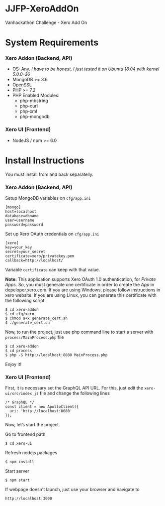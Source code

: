 # JJFP-XeroAddOn
Vanhackathon Challenge - Xero Add On

# System Requirements
### Xero Addon (Backend, API)
  * OS: Any. *I have to be honest, I just tested it on Ubuntu 18.04 with kernel 5.0.0-36*
  * MongoDB >= 3.6
  * OpenSSL
  * PHP >= 7.2
  * PHP Enabled Modules:
    * php-mbstring
    * php-curl
    * php-xml
    * php-mongodb

### Xero UI (Frontend)
  * NodeJS / npm >= 6.0

# Install Instructions
You must install from and back separatelly.

### Xero Addon (Backend, API)
Setup MongoDB variables on `cfg/app.ini`

```
[mongo]  
host=localhost
database=dbname
user=username
password=password  
```

Set up Xero OAuth credentials on `cfg/app.ini`

```
[xero]
key=your_key
secret=your_secret
certificate=xero/privatekey.pem
callback=http://localhost/
```

Variable `certificate` can keep with that value.

**Note:** This application supports Xero OAuth 1.0 authentication, for *Private Apps*. So, you must generate one certificate in order to create the *App* in depeloper.xero.com.
If you are using Windows, please follow instructions in xero website.
If you are using Linux, you can generate this certificate with the following script

```
$ cd xero-addon
$ cd cfg/xero
$ chmod a+x generate_cert.sh
$ ./generate_cert.sh
```

Now, to run the project, just use php command line to start a server with `process/MainProcess.php` file

```
$ cd xero-addon
$ cd process
$ php -S http://localhost:8080 MainProcess.php
```

Enjoy it!

### Xero UI (Frontend)
First, it is necessary set the GraphQL API URL. For this, just edit the `xero-ui/src/index.js` file and change the following lines

```
/* GraphQL */
const client = new ApolloClient({
  uri: 'http://localhost:8080'
});
```

Now, let’s start the project.

Go to frontend path

`$ cd xero-ui`

Refresh nodejs packages

`$ npm install`

Start server

`$ npm start`

If webpage doesn't launch, just use your browser and navigate to

`http://localhost:3000`
